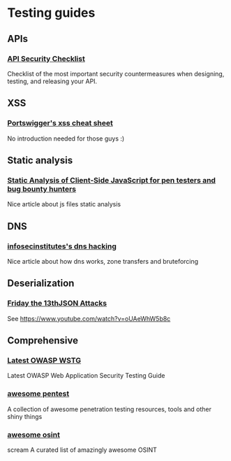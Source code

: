 # Testing guides

## APIs

### [API Security Checklist](https://github.com/shieldfy/API-Security-Checklist)
Checklist of the most important security countermeasures when designing, testing, and releasing your API.

## XSS

### [Portswigger's xss cheat sheet](https://portswigger.net/web-security/cross-site-scripting/cheat-sheet)
No introduction needed for those guys :)

## Static analysis
### [Static Analysis of Client-Side JavaScript for pen testers and bug bounty hunters](https://blog.appsecco.com/static-analysis-of-client-side-javascript-for-pen-testers-and-bug-bounty-hunters-f1cb1a5d5288)
Nice article about js files static analysis

## DNS
### [infosecinstitutes's dns hacking](https://resources.infosecinstitute.com/dns-hacking/)
Nice article about how dns works, zone transfers and bruteforcing


## Deserialization
### [Friday the 13thJSON Attacks](https://www.blackhat.com/docs/us-17/thursday/us-17-Munoz-Friday-The-13th-JSON-Attacks-wp.pdf)
See https://www.youtube.com/watch?v=oUAeWhW5b8c

## Comprehensive
### [Latest OWASP WSTG](https://owasp.org/www-project-web-security-testing-guide/latest/4-Web_Application_Security_Testing/)
Latest OWASP Web Application Security Testing Guide

### [awesome pentest](https://github.com/enaqx/awesome-pentest)
A collection of awesome penetration testing resources, tools and other shiny things 

### [awesome osint](https://github.com/jivoi/awesome-osint)
scream A curated list of amazingly awesome OSINT 
